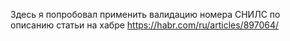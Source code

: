 Здесь я попробовал применить валидацию номера СНИЛС по описанию статьи на хабре https://habr.com/ru/articles/897064/
